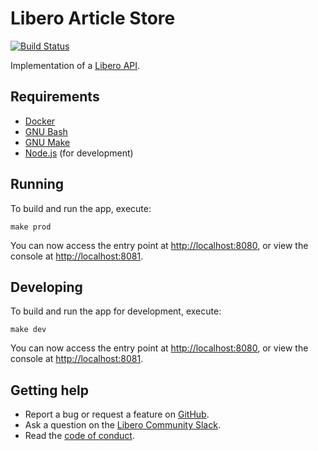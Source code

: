 Libero Article Store
====================

[![Build Status](https://github.com/libero/article-store/workflows/CI/badge.svg)](https://github.com/libero/article-store/actions?query=branch%3Amaster)

Implementation of a [Libero API](https://libero.pub/api).

Requirements
------------

- [Docker](https://www.docker.com/)
- [GNU Bash](https://www.gnu.org/software/bash/)
- [GNU Make](https://www.gnu.org/software/make/)
- [Node.js](https://nodejs.org/) (for development)

Running
-------

To build and run the app, execute:

```shell
make prod
```

You can now access the entry point at <http://localhost:8080>, or view the console at <http://localhost:8081>.

Developing
----------

To build and run the app for development, execute:

```shell
make dev
```

You can now access the entry point at <http://localhost:8080>, or view the console at <http://localhost:8081>.

Getting help
------------

- Report a bug or request a feature on [GitHub](https://github.com/libero/publisher/issues/new/choose).
- Ask a question on the [Libero Community Slack](https://libero.pub/join-slack).
- Read the [code of conduct](https://libero.pub/code-of-conduct).
